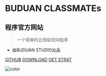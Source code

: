 
# BUDUAN CLASSMATEs
## 程序官方网站
> 一个简单的云班级空间程序

* 由BUDUAN STUDIO出品

[GITHUB](/)
[DOWNLOAD](start?id=下载程序)
[GET STRAT](start)

![color](#f9f8fd)

